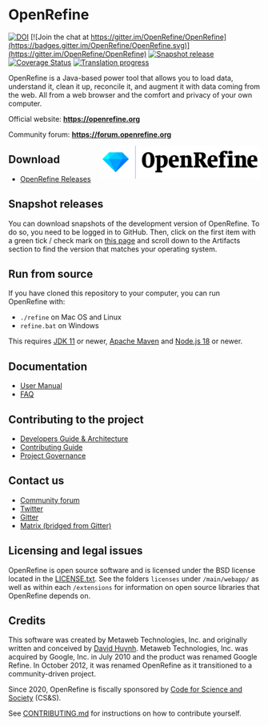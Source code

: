 # OpenRefine 

[![DOI](https://zenodo.org/badge/6220644.svg)](https://zenodo.org/badge/latestdoi/6220644)
[![Join the chat at https://gitter.im/OpenRefine/OpenRefine](https://badges.gitter.im/OpenRefine/OpenRefine.svg)](https://gitter.im/OpenRefine/OpenRefine)
[![Snapshot release](https://github.com/OpenRefine/OpenRefine/actions/workflows/snapshot_release.yml/badge.svg)](https://github.com/OpenRefine/OpenRefine/actions/workflows/snapshot_release.yml) [![Coverage Status](https://coveralls.io/repos/github/OpenRefine/OpenRefine/badge.svg?branch=master)](https://coveralls.io/github/OpenRefine/OpenRefine?branch=master) [![Translation progress](https://hosted.weblate.org/widgets/openrefine/-/svg-badge.svg)](https://hosted.weblate.org/engage/openrefine/?utm_source=widget)

OpenRefine is a Java-based power tool that allows you to load data, understand it,
clean it up, reconcile it, and augment it with data coming from
the web. All from a web browser and the comfort and privacy of your own computer.

Official website: **https://openrefine.org**

Community forum: **https://forum.openrefine.org**

[<img src="https://github.com/OpenRefine/OpenRefine/blob/master/graphics/icon/open-refine-320px.png" align="right">](https://openrefine.org)

## Download

* [OpenRefine Releases](https://github.com/OpenRefine/OpenRefine/releases)

## Snapshot releases

You can download snapshots of the development version of OpenRefine.
To do so, you need to be logged in to GitHub. Then, click on the first item with a green tick / check mark on [this page](https://github.com/OpenRefine/OpenRefine/actions/workflows/snapshot_release.yml) and scroll down to the Artifacts section to find the version that matches your operating system.

## Run from source

If you have cloned this repository to your computer, you can run OpenRefine with:

* `./refine` on Mac OS and Linux
* `refine.bat` on Windows

This requires [JDK 11](https://adoptium.net/) or newer, [Apache Maven](https://maven.apache.org/) and [Node.js 18](https://nodejs.org/) or newer.

## Documentation

* [User Manual](https://openrefine.org/docs)
* [FAQ](https://github.com/OpenRefine/OpenRefine/wiki/FAQ)

## Contributing to the project

* [Developers Guide & Architecture](https://github.com/OpenRefine/OpenRefine/wiki/Documentation-For-Developers)
* [Contributing Guide](https://github.com/OpenRefine/OpenRefine/blob/master/CONTRIBUTING.md)
* [Project Governance](https://github.com/OpenRefine/OpenRefine/blob/master/GOVERNANCE.md)

## Contact us

* [Community forum](https://forum.openrefine.org)
* [Twitter](https://www.twitter.com/openrefine)
* [Gitter](https://gitter.im/OpenRefine/OpenRefine)
* [Matrix (bridged from Gitter)](https://matrix.to/#/#OpenRefine_OpenRefine:gitter.im)

## Licensing and legal issues

OpenRefine is open source software and is licensed under the BSD license located in the [LICENSE.txt](LICENSE.txt). See the folders `licenses` under `/main/webapp/` as well as within each `/extensions` for information on open source libraries that OpenRefine depends on.

## Credits

This software was created by Metaweb Technologies, Inc. and originally written and conceived by [David Huynh](https://github.com/dfhuynh). Metaweb Technologies, Inc. was acquired by Google, Inc. in July 2010 and the product was renamed Google Refine. In October 2012, it was renamed OpenRefine as it transitioned to a community-driven project.

Since 2020, OpenRefine is fiscally sponsored by [Code for Science and Society](https://www.codeforsociety.org/) (CS&S).

See [CONTRIBUTING.md](./CONTRIBUTING.md) for instructions on how to contribute yourself.
